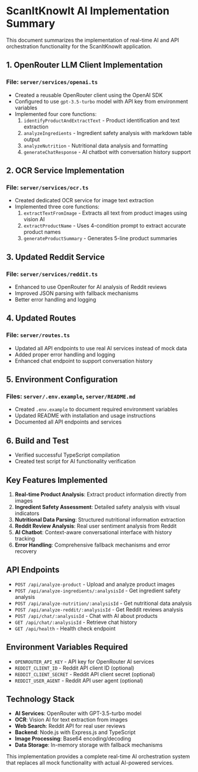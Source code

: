 # ScanItKnowIt AI Implementation Summary

This document summarizes the implementation of real-time AI and API orchestration functionality for the ScanItKnowIt application.

## 1. OpenRouter LLM Client Implementation

### File: `server/services/openai.ts`

- Created a reusable OpenRouter client using the OpenAI SDK
- Configured to use `gpt-3.5-turbo` model with API key from environment variables
- Implemented four core functions:
  1. `identifyProductAndExtractText` - Product identification and text extraction
  2. `analyzeIngredients` - Ingredient safety analysis with markdown table output
  3. `analyzeNutrition` - Nutritional data analysis and formatting
  4. `generateChatResponse` - AI chatbot with conversation history support

## 2. OCR Service Implementation

### File: `server/services/ocr.ts`

- Created dedicated OCR service for image text extraction
- Implemented three core functions:
  1. `extractTextFromImage` - Extracts all text from product images using vision AI
  2. `extractProductName` - Uses 4-condition prompt to extract accurate product names
  3. `generateProductSummary` - Generates 5-line product summaries

## 3. Updated Reddit Service

### File: `server/services/reddit.ts`

- Enhanced to use OpenRouter for AI analysis of Reddit reviews
- Improved JSON parsing with fallback mechanisms
- Better error handling and logging

## 4. Updated Routes

### File: `server/routes.ts`

- Updated all API endpoints to use real AI services instead of mock data
- Added proper error handling and logging
- Enhanced chat endpoint to support conversation history

## 5. Environment Configuration

### Files: `server/.env.example`, `server/README.md`

- Created `.env.example` to document required environment variables
- Updated README with installation and usage instructions
- Documented all API endpoints and services

## 6. Build and Test

- Verified successful TypeScript compilation
- Created test script for AI functionality verification

## Key Features Implemented

1. **Real-time Product Analysis**: Extract product information directly from images
2. **Ingredient Safety Assessment**: Detailed safety analysis with visual indicators
3. **Nutritional Data Parsing**: Structured nutritional information extraction
4. **Reddit Review Analysis**: Real user sentiment analysis from Reddit
5. **AI Chatbot**: Context-aware conversational interface with history tracking
6. **Error Handling**: Comprehensive fallback mechanisms and error recovery

## API Endpoints

- `POST /api/analyze-product` - Upload and analyze product images
- `POST /api/analyze-ingredients/:analysisId` - Get ingredient safety analysis
- `POST /api/analyze-nutrition/:analysisId` - Get nutritional data analysis
- `POST /api/analyze-reddit/:analysisId` - Get Reddit reviews analysis
- `POST /api/chat/:analysisId` - Chat with AI about products
- `GET /api/chat/:analysisId` - Retrieve chat history
- `GET /api/health` - Health check endpoint

## Environment Variables Required

- `OPENROUTER_API_KEY` - API key for OpenRouter AI services
- `REDDIT_CLIENT_ID` - Reddit API client ID (optional)
- `REDDIT_CLIENT_SECRET` - Reddit API client secret (optional)
- `REDDIT_USER_AGENT` - Reddit API user agent (optional)

## Technology Stack

- **AI Services**: OpenRouter with GPT-3.5-turbo model
- **OCR**: Vision AI for text extraction from images
- **Web Search**: Reddit API for real user reviews
- **Backend**: Node.js with Express.js and TypeScript
- **Image Processing**: Base64 encoding/decoding
- **Data Storage**: In-memory storage with fallback mechanisms

This implementation provides a complete real-time AI orchestration system that replaces all mock functionality with actual AI-powered services.